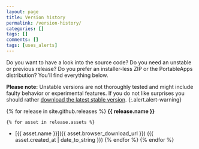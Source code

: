 ```yaml
---
layout: page
title: Version history
permalink: /version-history/
categories: []
tags: []
comments: []
tags: [uses_alerts]
---
```

Do you want to have a look into the source code? 
Do you need an unstable or previous release? 
Do you prefer an installer-less ZIP or the PortableApps distribution?
You'll find everything below.

<i class="fa fa-exclamation-triangle"></i> **Please note:** Unstable versions are not thoroughly tested and might include faulty behavior or experimental features. If you do not like surprises you should rather [download the latest stable version](/downloads/).
{:.alert.alert-warning}
 
{% for release in site.github.releases %}
**{{ release.name }}**

	{% for asset in release.assets %}
- [{{ asset.name }}]({{ asset.browser_download_url }}) ({{ asset.created_at | date_to_string }})
 	{% endfor %}
{% endfor %}
 
